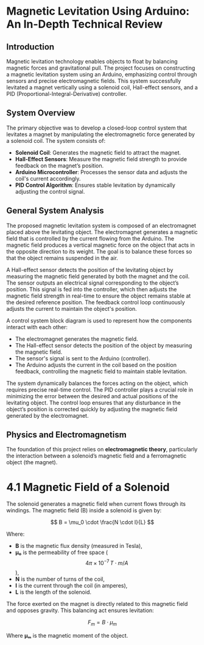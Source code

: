 # Magnetic Levitation Using Arduino: An In-Depth Technical Review

## Introduction
Magnetic levitation technology enables objects to float by balancing magnetic forces and gravitational pull. The project focuses on constructing a magnetic levitation system using an Arduino, emphasizing control through sensors and precise electromagnetic fields. This system successfully levitated a magnet vertically using a solenoid coil, Hall-effect sensors, and a PID (Proportional-Integral-Derivative) controller.

## System Overview
The primary objective was to develop a closed-loop control system that levitates a magnet by manipulating the electromagnetic force generated by a solenoid coil. The system consists of:
- **Solenoid Coil**: Generates the magnetic field to attract the magnet.
- **Hall-Effect Sensors**: Measure the magnetic field strength to provide feedback on the magnet’s position.
- **Arduino Microcontroller**: Processes the sensor data and adjusts the coil's current accordingly.
- **PID Control Algorithm**: Ensures stable levitation by dynamically adjusting the control signal.

## General System Analysis
The proposed magnetic levitation system is composed of an electromagnet placed above the levitating object. The electromagnet generates a magnetic field that is controlled by the current flowing from the Arduino. The magnetic field produces a vertical magnetic force on the object that acts in the opposite direction to its weight. The goal is to balance these forces so that the object remains suspended in the air.

A Hall-effect sensor detects the position of the levitating object by measuring the magnetic field generated by both the magnet and the coil. The sensor outputs an electrical signal corresponding to the object’s position. This signal is fed into the controller, which then adjusts the magnetic field strength in real-time to ensure the object remains stable at the desired reference position. The feedback control loop continuously adjusts the current to maintain the object's position.

A control system block diagram is used to represent how the components interact with each other:
- The electromagnet generates the magnetic field.
- The Hall-effect sensor detects the position of the object by measuring the magnetic field.
- The sensor's signal is sent to the Arduino (controller).
- The Arduino adjusts the current in the coil based on the position feedback, controlling the magnetic field to maintain stable levitation.

The system dynamically balances the forces acting on the object, which requires precise real-time control. The PID controller plays a crucial role in minimizing the error between the desired and actual positions of the levitating object. The control loop ensures that any disturbance in the object’s position is corrected quickly by adjusting the magnetic field generated by the electromagnet.

## Physics and Electromagnetism
The foundation of this project relies on **electromagnetic theory**, particularly the interaction between a solenoid’s magnetic field and a ferromagnetic object (the magnet).

# 4.1 Magnetic Field of a Solenoid

The solenoid generates a magnetic field when current flows through its windings. The magnetic field (B) inside a solenoid is given by:

$$ B = \mu_0 \cdot \frac{N \cdot I}{L} $$

Where:
- **B** is the magnetic flux density (measured in Tesla),
- **µ₀** is the permeability of free space ($$4\pi \times 10^{-7} \, T \cdot m/A$$),
- **N** is the number of turns of the coil,
- **I** is the current through the coil (in amperes),
- **L** is the length of the solenoid.

The force exerted on the magnet is directly related to this magnetic field and opposes gravity. This balancing act ensures levitation:

$$ F_m = B \cdot \mu_m $$

Where **µₘ** is the magnetic moment of the object.